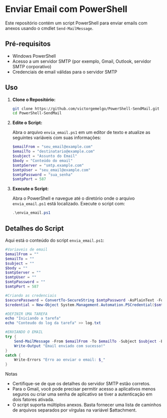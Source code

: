 # Enviar Email com PowerShell

Este repositório contém um script PowerShell para enviar emails com anexos usando o cmdlet `Send-MailMessage`.

## Pré-requisitos

- Windows PowerShell
- Acesso a um servidor SMTP (por exemplo, Gmail, Outlook, servidor SMTP corporativo)
- Credenciais de email válidas para o servidor SMTP

## Uso

1. **Clone o Repositório:**

    ```sh
    git clone https://github.com/victorgemelgo/PowerShell-SendMail.git
    cd PowerShell-SendMail
    ```

2. **Edite o Script:**

    Abra o arquivo `envia_email.ps1` em um editor de texto e atualize as seguintes variáveis com suas informações:

    ```powershell
    $emailFrom = "seu_email@example.com"
    $emailTo = "destinatario@example.com"
    $subject = "Assunto do Email"
    $body = "Conteúdo do email"
    $smtpServer = "smtp.example.com"
    $smtpUser = "seu_email@example.com"
    $smtpPassword = "sua_senha"
    $smtpPort = 587
    ```

3. **Execute o Script:**

    Abra o PowerShell e navegue até o diretório onde o arquivo `envia_email.ps1` está localizado. Execute o script com:

    ```powershell
    .\envia_email.ps1
    ```

## Detalhes do Script

Aqui está o conteúdo do script `envia_email.ps1`:

```powershell
#Variaveis de email
$emailFrom = ""
$emailTo = ""
$subject = ""
$body = ""
$smtpServer = ""
$smtpUser = ""
$smtpPassword = ""
$smtpPort = 587

#Criando as credenciais
$securePassword = ConvertTo-SecureString $smtpPassword -AsPlainText -Force
$credential = New-Object System.Management.Automation.PSCredential($smtpUser, $securePassword)

#DEFINIR UMA TAREFA 
echo "Iniciando a tarefa"
echo "Conteudo do log da tarefa" >> log.txt

#ENVIANDO O EMAIL
try {
    Send-MailMessage -From $emailFrom -To $emailTo -Subject $subject -Body $body -SmtpServer $smtpServer -Port $smtpPort -UseSsl -Credential $credential -Attachment ".\log.txt"
    Write-Output "Email enviado com sucesso!"
}
catch {
    Write-Errors "Erro ao enviar o email: $_"
}
```
Notas
- Certifique-se de que os detalhes do servidor SMTP estão corretos.
- Para o Gmail, você pode precisar permitir acesso a aplicativos menos seguros ou criar uma senha de aplicativo se tiver a autenticação em dois fatores ativada.
- O script suporta múltiplos anexos. Basta fornecer uma lista de caminhos de arquivos separados por vírgulas na variável $attachment.
